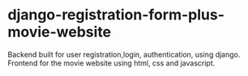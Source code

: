 # django-registration-form-plus-movie-website
Backend built for user registration,login, authentication, using django.
Frontend for the movie website using html, css and javascript.
